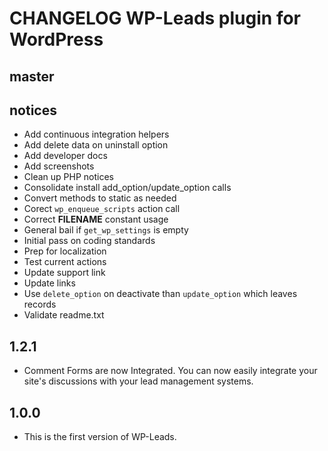 # CHANGELOG WP-Leads plugin for WordPress

## master

## notices
* Add continuous integration helpers
* Add delete data on uninstall option
* Add developer docs
* Add screenshots
* Clean up PHP notices
* Consolidate install add_option/update_option calls
* Convert methods to static as needed
* Corect `wp_enqueue_scripts` action call
* Correct __FILENAME__ constant usage
* General bail if `get_wp_settings` is empty
* Initial pass on coding standards
* Prep for localization
* Test current actions
* Update support link
* Update links
* Use `delete_option` on deactivate than `update_option` which leaves records
* Validate readme.txt

## 1.2.1
* Comment Forms are now Integrated. You can now easily integrate your site's discussions with your lead management systems. 

## 1.0.0
* This is the first version of WP-Leads.